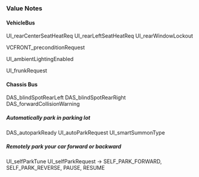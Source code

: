 ### Value Notes
#### VehicleBus
UI_rearCenterSeatHeatReq
UI_rearLeftSeatHeatReq
UI_rearWindowLockout

VCFRONT_preconditionRequest

UI_ambientLightingEnabled

UI_frunkRequest

#### Chassis Bus
DAS_blindSpotRearLeft
DAS_blindSpotRearRight
DAS_forwardCollisionWarning

##### Automatically park in parking lot
DAS_autoparkReady
UI_autoParkRequest
UI_smartSummonType

##### Remotely park your car forward or backward
UI_selfParkTune
UI_selfParkRequest -> SELF_PARK_FORWARD, SELF_PARK_REVERSE, PAUSE, RESUME
